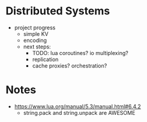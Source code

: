 # Distributed Systems

- project progress
  - simple KV
  - encoding
  - next steps:
    - TODO: lua coroutines? io multiplexing?
    - replication
    - cache proxies? orchestration?

# Notes

- https://www.lua.org/manual/5.3/manual.html#6.4.2
  - string.pack and string.unpack are AWESOME

